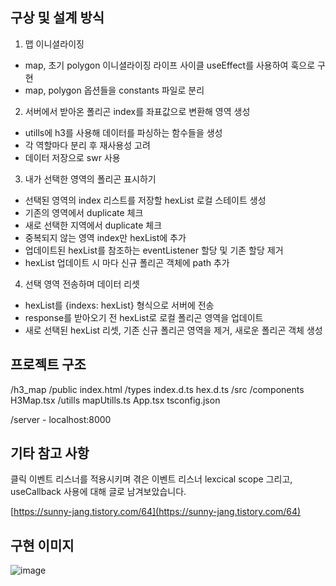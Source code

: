 ## 구상 및 설계 방식

1. 맵 이니셜라이징
- map, 초기 polygon 이니셜라이징 라이프 사이클 useEffect를 사용하여 훅으로 구현
- map, polygon 옵션들을 constants 파일로 분리

2. 서버에서 받아온 폴리곤 index를 좌표값으로 변환해 영역 생성
- utills에 h3를 사용해 데이터를 파싱하는 함수들을 생성
- 각 역할마다 분리 후 재사용성 고려
- 데이터 저장으로 swr 사용

3. 내가 선택한 영역의 폴리곤 표시하기
- 선택된 영역의 index 리스트를 저장할 hexList 로컬 스테이트 생성
- 기존의 영역에서 duplicate 체크
- 새로 선택한 지역에서 duplicate 체크
- 중복되지 않는 영역 index만 hexList에 추가
- 업데이트된 hexList를 참조하는 eventListener 할당 및 기존 할당 제거
- hexList 업데이트 시 마다 신규 폴리곤 객체에 path 추가

4. 선택 영역 전송하며 데이터 리셋
- hexList를 {indexs: hexList} 형식으로 서버에 전송
- response를 받아오기 전 hexList로 로컬 폴리곤 영역을 업데이트
- 새로 선택된 hexList 리셋, 기존 신규 폴리곤 영역을 제거, 새로운 폴리곤 객체 생성

## 프로젝트 구조

/h3_map
    /public
         index.html
    /types
        index.d.ts
        hex.d.ts
    /src
        /components
           H3Map.tsx
    /utills
        mapUtills.ts
    App.tsx
    tsconfig.json

/server - localhost:8000

## 기타 참고 사항

클릭 이벤트 리스너를 적용시키며 겪은 이벤트 리스너 lexcical scope 그리고,
useCallback 사용에 대해 글로 남겨보았습니다. 

[https://sunny-jang.tistory.com/64](https://sunny-jang.tistory.com/64)


## 구현 이미지
![image](https://user-images.githubusercontent.com/35230852/214820186-9e93e901-622f-443a-9004-eb87dce4f66f.png)
